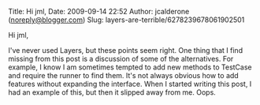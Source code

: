 Title: Hi jml,
Date: 2009-09-14 22:52
Author: jcalderone (noreply@blogger.com)
Slug: layers-are-terrible/6278239678061902501

Hi jml,  
  
I've never used Layers, but these points seem right. One thing that I
find missing from this post is a discussion of some of the alternatives.
For example, I know I am sometimes tempted to add new methods to
TestCase and require the runner to find them. It's not always obvious
how to add features without expanding the interface. When I started
writing this post, I had an example of this, but then it slipped away
from me. Oops.

